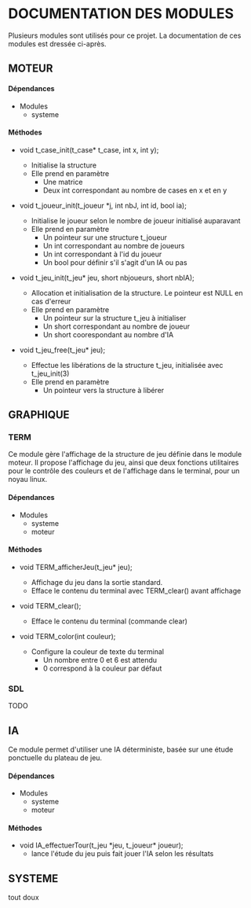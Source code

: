 # DOCUMENTATION DES MODULES
Plusieurs modules sont utilisés pour ce projet.
La documentation de ces modules est dressée ci-après.

## MOTEUR
#### Dépendances
* Modules
	* systeme

#### Méthodes
* void t\_case\_init(t\_case\* t\_case, int x, int y);
    * Initialise la structure
    * Elle prend en paramètre
		* Une matrice
		* Deux int correspondant au nombre de cases en x et en y   

* void t\_joueur\_init(t\_joueur \*j, int nbJ, int id, bool ia);
	* Initialise le joueur selon le nombre de joueur initialisé auparavant
	* Elle prend en paramètre
		* Un pointeur sur une structure t_joueur
		* Un int correspondant au nombre de joueurs
		* Un int correspondant à l'id du joueur
		* Un bool pour définir s'il s'agit d'un IA ou pas   

* void t\_jeu\_init(t\_jeu\* jeu, short nbjoueurs, short nbIA);
	* Allocation et initialisation de la structure. Le pointeur est NULL en cas d'erreur
	* Elle prend en paramètre
		* Un pointeur sur la structure t_jeu à initialiser
		* Un short correspondant au nombre de joueur
		* Un short coorespondant au nombre d'IA   

* void t\_jeu\_free(t\_jeu\* jeu);
	* Effectue les libérations de la structure t_jeu, initialisée avec t_jeu_init(3)
	* Elle prend en paramètre
		* Un pointeur vers la structure à libérer
	

## GRAPHIQUE 
### TERM
Ce module gère l'affichage de la structure de jeu définie dans le module moteur.
Il propose l'affichage du jeu, ainsi que deux fonctions utilitaires pour le 
contrôle des couleurs et de l'affichage dans le terminal, pour un noyau linux.

#### Dépendances
* Modules
	* systeme
	* moteur



#### Méthodes
* void TERM\_afficherJeu(t\_jeu\* jeu);
	* Affichage du jeu dans la sortie standard.
	* Efface le contenu du terminal avec TERM\_clear() avant affichage   


* void TERM\_clear();
	* Efface le contenu du terminal (commande clear)   
    

* void TERM\_color(int couleur);
	* Configure la couleur de texte du terminal 
		* Un nombre entre 0 et 6 est attendu
		* 0 correspond à la couleur par défaut   



### SDL
TODO


## IA
Ce module permet d'utiliser une IA déterministe, basée sur une étude ponctuelle du plateau de jeu.

#### Dépendances
* Modules
	* systeme
	* moteur

#### Méthodes
* void IA\_effectuerTour(t\_jeu \*jeu, t\_joueur\* joueur);
	* lance l'étude du jeu puis fait jouer l'IA selon les résultats

## SYSTEME
tout doux




